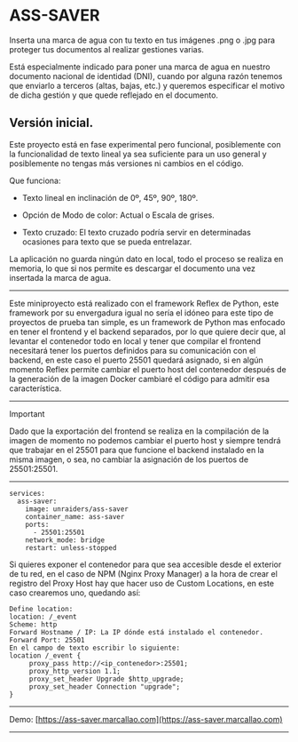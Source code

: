 # ASS-SAVER

Inserta una marca de agua con tu texto en tus imágenes .png o .jpg para proteger tus documentos al realizar gestiones varias.

Está especialmente indicado para poner una marca de agua en nuestro documento nacional de identidad (DNI), cuando por alguna razón tenemos que enviarlo a terceros (altas, bajas, etc.) y queremos especificar el motivo de dicha gestión y que quede reflejado en el documento. 

## Versión inicial.

Este proyecto está en fase experimental pero funcional, posiblemente con la funcionalidad de texto lineal ya sea suficiente para un uso general y posiblemente no tengas más versiones ni cambios en el código.

Que funciona:

- Texto lineal en inclinación de 0º, 45º, 90º, 180º.

- Opción de Modo de color: Actual o Escala de grises. 

- Texto cruzado: El texto cruzado podría servir en determinadas ocasiones para texto que se pueda entrelazar.

La aplicación no guarda ningún dato en local, todo el proceso se realiza en memoria, lo que si nos permite es descargar el documento una vez insertada la marca de agua.

---

Este miniproyecto está realizado con el framework Reflex de Python, este framework por su envergadura igual no sería el idóneo para este tipo de proyectos de prueba tan simple, es un framework de Python mas enfocado en tener el frontend y el backend separados, por lo que quiere decir que, al levantar el contenedor todo en local y tener que compilar el frontend necesitará tener los puertos definidos para su comunicación con el backend, en este caso el puerto 25501 quedará asignado, si en algún momento Reflex permite cambiar el puerto host del contenedor después de la generación de la imagen Docker cambiaré el código para admitir esa característica.
 
---

  > [!IMPORTANT]
  > Dado que la exportación del frontend se realiza en la compilación de la imagen de momento no podemos cambiar el puerto host y siempre tendrá que trabajar en el 25501 para que funcione el backend instalado en la misma imagen, o sea, no cambiar la asignación de los puertos de 25501:25501.

---

```
services:
  ass-saver:
    image: unraiders/ass-saver
    container_name: ass-saver
    ports:
      - 25501:25501
    network_mode: bridge
    restart: unless-stopped
```
Si quieres exponer el contenedor para que sea accesible desde el exterior de tu red, en el caso de NPM (Nginx Proxy Manager) a la hora de crear el registro del Proxy Host hay que hacer uso de Custom Locations, en este caso crearemos uno, quedando así:

```
Define location:
location: /_event
Scheme: http
Forward Hostname / IP: La IP dónde está instalado el contenedor.
Forward Port: 25501
En el campo de texto escribir lo siguiente:
location /_event {
     proxy_pass http://<ip_contenedor>:25501;
     proxy_http_version 1.1;
     proxy_set_header Upgrade $http_upgrade;
     proxy_set_header Connection "upgrade";
}
```
---

Demo: [https://ass-saver.marcallao.com](https://ass-saver.marcallao.com)

---


